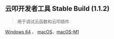 ## 云叩开发者工具 Stable Build (1.1.2)
> 用于调试云函数和云叩插件

[Windows 64](https://cloudcode-devtool-release.oss-cn-hangzhou.aliyuncs.com/cloudcode-devtool-latest.exe) 、 [macOS](https://cloudcode-devtool-release.oss-cn-hangzhou.aliyuncs.com/cloudcode-devtool-latest.dmg)、[macOS-M1](https://cloudcode-devtool-release.oss-cn-hangzhou.aliyuncs.com/cloudcode-devtool-latest-arm64.dmg)


